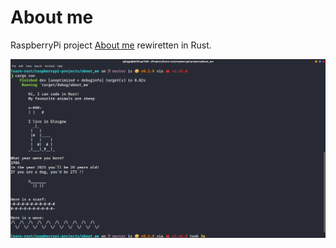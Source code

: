 # About me

RaspberryPi project [About me](https://projects.raspberrypi.org/en/projects/about-me) rewiretten in Rust.

![About me screenshot](about-me-screenshot.png)